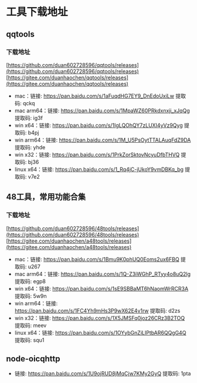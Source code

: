 # 工具下载地址

## qqtools

### 下载地址
[https://github.com/duan602728596/qqtools/releases](https://github.com/duan602728596/qqtools/releases)   
[https://gitee.com/duanhaochen/qqtools/releases](https://gitee.com/duanhaochen/qqtools/releases)
* mac：链接: https://pan.baidu.com/s/1aFuqdHG7EY9_DnEdoUxiLw 提取码: qckq
* mac arm64：链接: https://pan.baidu.com/s/1MpaWZ60PRkdxnxji_xJqQg 提取码: ig3f
* win x64：链接: https://pan.baidu.com/s/1IgLQOhQY7zLUXI4yVz9Qyg 提取码: b4pj
* win arm64：链接: https://pan.baidu.com/s/1M_U5PsOytTTALAuqFdZ9DA 提取码: yhde
* win x32：链接: https://pan.baidu.com/s/1PrkZorSktovNcyuDfbTHVQ 提取码: bj36
* linux x64：链接: https://pan.baidu.com/s/1_Rq4jC-jUkoY9vmDBKq_bg 提取码: v7e2

## 48工具，常用功能合集

### 下载地址
[https://github.com/duan602728596/48tools/releases](https://github.com/duan602728596/48tools/releases)   
[https://gitee.com/duanhaochen/a48tools/releases](https://gitee.com/duanhaochen/a48tools/releases)
* mac：链接: https://pan.baidu.com/s/1Bmu9K0phUQ0Eoms2ux6FBQ 提取码: u267
* mac arm64：链接: https://pan.baidu.com/s/1Q-Z3iWGhP_RTyy4o8uQ2lg 提取码: egp8
* win x64：链接: https://pan.baidu.com/s/1sE9SBBaMT6hNaomWrRCR3A 提取码: 5w9n
* win arm64：链接: https://pan.baidu.com/s/1FC4Yh9mHs3P9wX62E4v1rw 提取码: d2zs
* win x32：链接: https://pan.baidu.com/s/1X5JMSFq0joz26CRz3B2TOQ 提取码: meev
* linux x64：链接: https://pan.baidu.com/s/1OYybGnZiLIPtbAR6QQgG4Q 提取码: squ1

## node-oicqhttp

* 链接: https://pan.baidu.com/s/1U9ojRUD8jMqCjw7KMy2GyQ 提取码: 1pta
